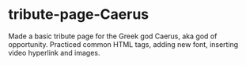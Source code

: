 # tribute-page-Caerus
Made a basic tribute page for the Greek god Caerus, aka god of opportunity. Practiced common HTML tags, adding new font, inserting video hyperlink and images. 
